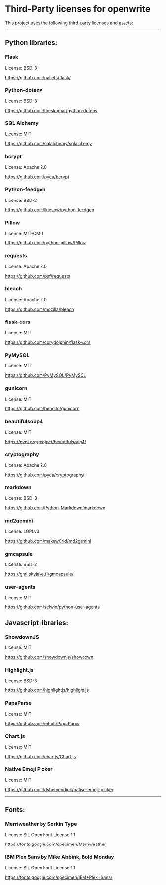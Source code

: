 # Third-Party licenses for openwrite

This project uses the following third-party licenses and assets:

---

## Python libraries:

### Flask
License: BSD-3

https://github.com/pallets/flask/

### Python-dotenv
License: BSD-3

https://github.com/theskumar/python-dotenv

### SQL Alchemy
License: MIT

https://github.com/sqlalchemy/sqlalchemy

### bcrypt
License: Apache 2.0

https://github.com/pyca/bcrypt

### Python-feedgen
License: BSD-2

https://github.com/lkiesow/python-feedgen

### Pillow
License: MIT-CMU

https://github.com/python-pillow/Pillow

### requests
License: Apache 2.0

https://github.com/psf/requests

### bleach
License: Apache 2.0

https://github.com/mozilla/bleach

### flask-cors
License: MIT

https://github.com/corydolphin/flask-cors

### PyMySQL
License: MIT

https://github.com/PyMySQL/PyMySQL

### gunicorn
License: MIT

https://github.com/benoitc/gunicorn

### beautifulsoup4
License: MIT

https://pypi.org/project/beautifulsoup4/

### cryptography
License: Apache 2.0

https://github.com/pyca/cryptography/

### markdown
License: BSD-3

https://github.com/Python-Markdown/markdown

### md2gemini
License: LGPLv3

https://github.com/makew0rld/md2gemini

### gmcapsule
License: BSD-2

https://gmi.skyjake.fi/gmcapsule/

### user-agents
License: MIT

https://github.com/selwin/python-user-agents

## Javascript libraries:

### ShowdownJS
License: MIT

https://github.com/showdownjs/showdown

### Highlight.js
License: BSD-3

https://github.com/highlightjs/highlight.js

### PapaParse
License: MIT

https://github.com/mholt/PapaParse

### Chart.js
License: MIT

https://github.com/chartjs/Chart.js

### Native Emoji Picker
License: MIT

https://github.com/dshemendiuk/native-emoji-picker

---

## Fonts:

### Merriweather by Sorkin Type
License: SIL Open Font License 1.1

https://fonts.google.com/specimen/Merriweather

### IBM Plex Sans by Mike Abbink, Bold Monday
License: SIL Open Font License 1.1

https://fonts.google.com/specimen/IBM+Plex+Sans/
